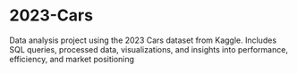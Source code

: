 # 2023-Cars
Data analysis project using the 2023 Cars dataset from Kaggle. Includes SQL queries, processed data, visualizations, and insights into performance, efficiency, and market positioning

